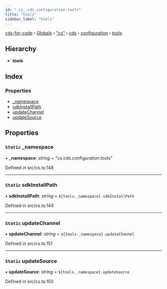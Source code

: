 ```yaml
---
id: "_cs_.cds.configuration.tools"
title: "tools"
sidebar_label: "tools"
---
```


[cds-for-code](../index.md) › [Globals](../globals.md) › ["cs"](../modules/_cs_.md) › [cds](../modules/_cs_.cds.md) › [configuration](../modules/_cs_.cds.configuration.md) › [tools](_cs_.cds.configuration.tools.md)

## Hierarchy

* **tools**

## Index

### Properties

* [_namespace](_cs_.cds.configuration.tools.md#static-_namespace)
* [sdkInstallPath](_cs_.cds.configuration.tools.md#static-sdkinstallpath)
* [updateChannel](_cs_.cds.configuration.tools.md#static-updatechannel)
* [updateSource](_cs_.cds.configuration.tools.md#static-updatesource)

## Properties

### `Static` _namespace

▪ **_namespace**: *string* = "cs.cds.configuration.tools"

Defined in src/cs.ts:148

___

### `Static` sdkInstallPath

▪ **sdkInstallPath**: *string* = `${tools._namespace}.sdkInstallPath`

Defined in src/cs.ts:149

___

### `Static` updateChannel

▪ **updateChannel**: *string* = `${tools._namespace}.updateChannel`

Defined in src/cs.ts:151

___

### `Static` updateSource

▪ **updateSource**: *string* = `${tools._namespace}.updateSource`

Defined in src/cs.ts:150
